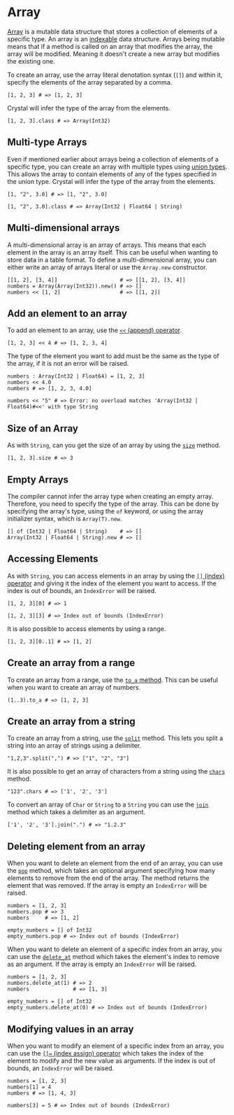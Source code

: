 # Array

[Array][array] is a mutable data structure that stores a collection of elements of a specific type.
An array is an [indexable][indexable] data structure.
Arrays being mutable means that if a method is called on an array that modifies the array, the array will be modified.
Meaning it doesn't create a new array but modifies the existing one.

To create an array, use the array literal denotation syntax (`[]`) and within it, specify the elements of the array separated by a comma.

```crystal
[1, 2, 3] # => [1, 2, 3]
```

Crystal will infer the type of the array from the elements.

```crystal
[1, 2, 3].class # => Array(Int32)
```

## Multi-type Arrays

Even if mentioned earlier about arrays being a collection of elements of a specific type, you can create an array with multiple types using [union types][union-types].
This allows the array to contain elements of any of the types specified in the union type.
Crystal will infer the type of the array from the elements.

```crystal
[1, "2", 3.0] # => [1, "2", 3.0]

[1, "2", 3.0].class # => Array(Int32 | Float64 | String)
```

## Multi-dimensional arrays

A multi-dimensional array is an array of arrays.
This means that each element in the array is an array itself.
This can be useful when wanting to store data in a table format.
To define a multi-dimensional array, you can either write an array of arrays literal or use the `Array.new` constructor.

```crystal
[[1, 2], [3, 4]]                    # => [[1, 2], [3, 4]]
numbers = Array(Array(Int32)).new() # => []
numbers << [1, 2]                   # => [[1, 2]]
```

## Add an element to an array

To add an element to an array, use the [`<<` (append) operator][append].

```crystal
[1, 2, 3] << 4 # => [1, 2, 3, 4]
```

The type of the element you want to add must be the same as the type of the array, if it is not an error will be raised.

```crystal
numbers : Array(Int32 | Float64) = [1, 2, 3]
numbers << 4.0
numbers # => [1, 2, 3, 4.0]

numbers << "5" # => Error: no overload matches 'Array(Int32 | Float64)#<<' with type String
```

## Size of an Array

As with `String`, can you get the size of an array by using the [`size`][size] method.

```crystal
[1, 2, 3].size # => 3
```

## Empty Arrays

The compiler cannot infer the array type when creating an empty array.
Therefore, you need to specify the type of the array.
This can be done by specifying the array's type, using the `of` keyword, or using the array initializer syntax, which is `Array(T).new`.

```crystal
[] of (Int32 | Float64 | String)    # => []
Array(Int32 | Float64 | String).new # => []
```

## Accessing Elements

As with `String`, you can access elements in an array by using the [`[]` (index) operator][index] and giving it the index of the element you want to access.
If the index is out of bounds, an `IndexError` will be raised.

```crystal
[1, 2, 3][0] # => 1

[1, 2, 3][3] # => Index out of bounds (IndexError)
```

It is also possible to access elements by using a range.

```crystal
[1, 2, 3][0..1] # => [1, 2]
```

## Create an array from a range

To create an array from a range, use the [`to_a` method][to_a].
This can be useful when you want to create an array of numbers.

```crystal
(1..3).to_a # => [1, 2, 3]
```

## Create an array from a string

To create an array from a string, use the [`split`][split] method.
This lets you split a string into an array of strings using a delimiter.

```crystal
"1,2,3".split(",") # => ["1", "2", "3"]
```

It is also possible to get an array of characters from a string using the [`chars`][chars] method.

```crystal
"123".chars # => ['1', '2', '3']
```

To convert an array of `Char` or `String` to a `String` you can use the [`join`][join] method which takes a delimiter as an argument.

```crystal
['1', '2', '3'].join(".") # => "1.2.3"
```

## Deleting element from an array

When you want to delete an element from the end of an array, you can use the [`pop`][pop] method, which takes an optional argument specifying how many elements to remove from the end of the array.
The method returns the element that was removed.
If the array is empty an `IndexError` will be raised.

```crystal
numbers = [1, 2, 3]
numbers.pop # => 3
numbers     # => [1, 2]

empty_numbers = [] of Int32
empty_numbers.pop # => Index out of bounds (IndexError)
```

When you want to delete an element of a specific index from an array, you can use the [`delete_at`][delete_at] method which takes the element's index to remove as an argument.
If the array is empty an `IndexError` will be raised.

```crystal
numbers = [1, 2, 3]
numbers.delete_at(1) # => 2
numbers              # => [1, 3]

empty_numbers = [] of Int32
empty_numbers.delete_at(0) # => Index out of bounds (IndexError)
```

## Modifying values in an array

When you want to modify an element of a specific index from an array, you can use the [`[]=` (index assign) operator][index-assign] which takes the index of the element to modify and the new value as arguments.
If the index is out of bounds, an `IndexError` will be raised.

```crystal
numbers = [1, 2, 3]
numbers[1] = 4
numbers # => [1, 4, 3]

numbers[3] = 5 # => Index out of bounds (IndexError)
```

[array]: https://crystal-lang.org/reference/syntax_and_semantics/literals/array.html
[pop]: https://crystal-lang.org/api/Array.html#pop%3AT-instance-method
[index]: https://crystal-lang.org/api/Indexable.html#%5B%5D%28index%3AInt%29-instance-method
[split]: https://crystal-lang.org/api/String.html#split%28separator%3AString%2Climit%3Dnil%2C%2A%2Cremove_empty%3Dfalse%29%3AArray%28String%29-instance-method
[indexable]: https://crystal-lang.org/api/Indexable.html
[union-types]: https://crystal-lang.org/reference/syntax_and_semantics/union_types.html
[append]: https://crystal-lang.org/api/Array.html#%3C%3C%28value%3AT%29%3Aself-instance-method
[size]: https://crystal-lang.org/api/Array.html#size%3AInt32-instance-method
[to_a]: https://crystal-lang.org/api/Enumerable.html#to_a-instance-method
[chars]: https://crystal-lang.org/api/String.html#chars%3AArray%28Char%29-instance-method
[join]: https://crystal-lang.org/api/Indexable.html#join%28separator%3AString%7CChar%7CNumber%3D%22%22%29%3AString-instance-method
[index-assign]: https://crystal-lang.org/api/Indexable/Mutable.html#%5B%5D%3D%28index%3AInt%2Cvalue%3AT%29%3AT-instance-method
[delete_at]: https://crystal-lang.org/api/Array.html#delete_at%28index%3AInt%29%3AT-instance-method
